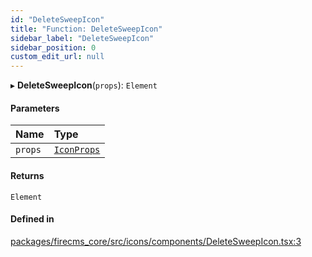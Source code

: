 ```yaml
---
id: "DeleteSweepIcon"
title: "Function: DeleteSweepIcon"
sidebar_label: "DeleteSweepIcon"
sidebar_position: 0
custom_edit_url: null
---
```


▸ **DeleteSweepIcon**(`props`): `Element`

#### Parameters

| Name | Type |
| :------ | :------ |
| `props` | [`IconProps`](../types/IconProps.md) |

#### Returns

`Element`

#### Defined in

[packages/firecms_core/src/icons/components/DeleteSweepIcon.tsx:3](https://github.com/FireCMSco/firecms/blob/d45f3739/packages/firecms_core/src/icons/components/DeleteSweepIcon.tsx#L3)
